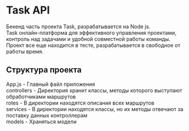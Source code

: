 # Task API

Бекенд часть проекта Task, разрабатывается на Node js.  
Task онлайн-платформа для эффективного управления проектами, контроль над задачами и удобной совместной работы команды.  
Проект все еще находится в тесте, разрабатывается в свободное от работы время.  

## Структура проекта

App.js - Главный файл приложения  
controllers - Директория хранит классы, методы которого выступают обработчиками маршрутов  
rotes - В директории находятся описания всех маршрутов  
services - В директории находятся классы, но их методы отвечают за поставку данных контроллерам  
models - Храняться модели  
